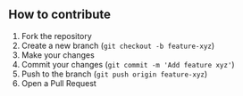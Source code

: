 ## How to contribute

1. Fork the repository
2. Create a new branch (`git checkout -b feature-xyz`)
3. Make your changes
4. Commit your changes (`git commit -m 'Add feature xyz'`)
5. Push to the branch (`git push origin feature-xyz`)
6. Open a Pull Request
